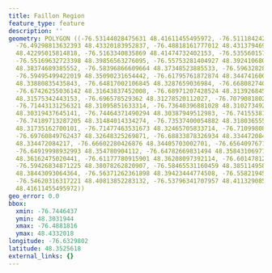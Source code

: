 ```yaml
---
title: Faillon Region
feature_type: feature
description: ''
geometry: POLYGON ((-76.53144028475631 48.41611455495972, -76.51118424227866 48.42568414205973,
  -76.49298813632393 48.43320183952837, -76.48818161777012 48.43137946953971, -76.49882462314014
  48.42295015814818, -76.5163340835869 48.41474732402153, -76.5355601578031 48.40905013268313,
  -76.55169632723398 48.39856563276095, -76.55753281404927 48.39241068058539, -76.575728920004
  48.38374689385552, -76.58396866609664 48.37348523885533, -76.59632828523608 48.35820294208345,
  -76.59495499422019 48.35090231654442, -76.61795761872874 48.34474160005418, -76.63409378816051
  48.33880835435843, -76.64817002106845 48.3287659036984, -76.66808274079169 48.32328736965493,
  -76.67426255036142 48.31643837452008, -76.68971207428524 48.31392684590558, -76.69211533356261
  48.31575342443153, -76.696578529362 48.31278520112027, -76.70790818023997 48.31506846514739,
  -76.71443131256321 48.31095851633314, -76.73640396881028 48.31027349267916, -76.74086716460968
  48.30319437645141, -76.74464371490294 48.30387949512983, -76.74155381011764 48.31210020198829,
  -76.74189713287205 48.31484014334274, -76.73537400054882 48.31803655563328, -76.72747757720967
  48.31735162700101, -76.71477463531673 48.32465705833714, -76.71099808502436 48.32739632535868,
  -76.69760849762437 48.32648325269871, -76.68833878326934 48.334472084217, -76.67769577790024
  48.334472084217, -76.66602280426876 48.34405703002701, -76.65640976716112 48.35090231654442,
  -76.64919998932993 48.354780904112, -76.64782669831494 48.3584310697755, -76.63169052888314
  48.36162475020441, -76.61177780915901 48.36208097392114, -76.60147812654343 48.37257299163906,
  -76.59426834871225 48.38078262820907, -76.58465531160459 48.38511495823935, -76.57950547029635
  48.38443093064364, -76.56371262361898 48.39423444774508, -76.55821945955722 48.40244059102005,
  -76.54620316317221 48.40813852283132, -76.53796341707957 48.41132908581778, -76.53144028475631
  48.41611455495972))
geo_error: 0.0
bbox:
  xmin: -76.7446437
  ymin: 48.3031944
  xmax: -76.4881816
  ymax: 48.4332018
longitude: -76.6329802
latitude: 48.3525618
external_links: {}
---
```

